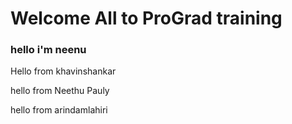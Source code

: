 # Welcome All to ProGrad training

### hello i'm neenu 


Hello from khavinshankar

hello from Neethu Pauly

hello from arindamlahiri


